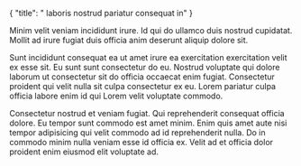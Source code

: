 {
"title": " laboris nostrud pariatur consequat in"
}

Minim velit veniam incididunt irure. Id qui do ullamco duis nostrud cupidatat. Mollit ad irure fugiat duis officia anim deserunt aliquip dolore sit.

Sunt incididunt consequat ea ut amet irure ea exercitation exercitation velit ex esse sit. Eu sunt sunt consectetur do eu. Nostrud voluptate qui dolore laborum ut consectetur sit do officia occaecat enim fugiat. Consectetur proident qui velit nulla sit culpa consectetur ex eu. Lorem pariatur culpa officia labore enim id qui Lorem velit voluptate commodo.

Consectetur nostrud et veniam fugiat. Qui reprehenderit consequat officia dolore. Eu tempor sunt commodo est amet minim. Enim quis amet aute nisi tempor adipisicing qui velit commodo ad id reprehenderit nulla. Do in commodo minim nulla veniam esse id officia ex. Velit ad et officia dolor proident enim eiusmod elit voluptate ad.